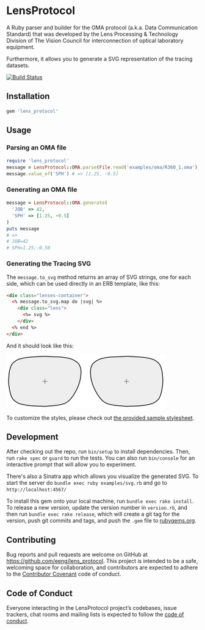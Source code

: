 # LensProtocol

A Ruby parser and builder for the OMA protocol (a.k.a. Data Communication Standard) that was developed by the Lens Processing & Technology Division of The Vision Council for interconnection of optical laboratory equipment.

Furthermore, it allows you to generate a SVG representation of the tracing datasets.

[![Build Status](https://travis-ci.org/eeng/lens_protocol.svg?branch=master)](https://travis-ci.org/eeng/lens_protocol)

## Installation

```ruby
gem 'lens_protocol'
```

## Usage

### Parsing an OMA file

```ruby
require 'lens_protocol'
message = LensProtocol::OMA.parse(File.read('examples/oma/R360_1.oma'))
message.value_of('SPH') # => [1.25, -0.5]
```

### Generating an OMA file
```ruby
message = LensProtocol::OMA.generate(
  'JOB' => 42,
  'SPH' => [1.25, -0.5]
)
puts message
# =>
# JOB=42
# SPH=1.25;-0.50
```

### Generating the Tracing SVG

The `message.to_svg` method returns an array of SVG strings, one for each side, which can be used directly in an ERB template, like this:

```html
<div class="lenses-container">
  <% message.to_svg.map do |svg| %>
    <div class="lens">
      <%= svg %>
    </div>
  <% end %>
</div>
```

And it should look like this:

![Sample Image](examples/images/R360_1.png)

To customize the styles, please check out [the provided sample stylesheet](examples/public/styles.css).

## Development

After checking out the repo, run `bin/setup` to install dependencies. Then, run `rake spec` or `guard` to run the tests. You can also run `bin/console` for an interactive prompt that will allow you to experiment.

There's also a Sinatra app which allows you visualize the generated SVG. To start the server do `bundle exec ruby examples/svg.rb` and go to `http://localhost:4567/`

To install this gem onto your local machine, run `bundle exec rake install`. To release a new version, update the version number in `version.rb`, and then run `bundle exec rake release`, which will create a git tag for the version, push git commits and tags, and push the `.gem` file to [rubygems.org](https://rubygems.org).

## Contributing

Bug reports and pull requests are welcome on GitHub at https://github.com/eeng/lens_protocol. This project is intended to be a safe, welcoming space for collaboration, and contributors are expected to adhere to the [Contributor Covenant](http://contributor-covenant.org) code of conduct.

## Code of Conduct

Everyone interacting in the LensProtocol project’s codebases, issue trackers, chat rooms and mailing lists is expected to follow the [code of conduct](https://github.com/eeng/lens_protocol/blob/master/CODE_OF_CONDUCT.md).
